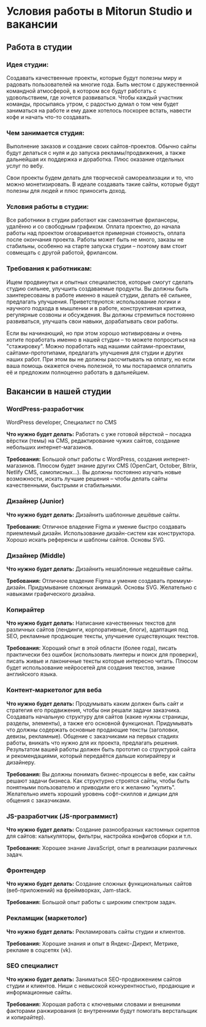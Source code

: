 # Условия работы в Mitorun Studio и вакансии

## Работа в студии

### Идея студии:

Создавать качественные проекты, которые будут полезны миру и радовать пользователей на многие года. Быть местом с дружественной командной атмосферой, в котором все будут работать с удовольствием, где хочется развиваться. Чтобы каждый участник команды, просыпаясь утром, с радостью думал о том чем будет заниматься на работе и ему даже хотелось поскорее встать, навести кофе и начать что-то создавать.

### Чем занимается студия:

Выполнение заказов и создание своих сайтов-проектов. Обычно сайты будут делаться с нуля и до запуска рекламы/продвижения, а также дальнейшая их поддержка и доработка. Плюс оказание отдельных услуг по вебу.

Свои проекты будем делать для творческой самореализации и то, что можно монетизировать. В идеале создавать такие сайты, которые будут полезны для людей и плюс приносить доход.

### Условия работы в студии:

Все работники в студии работают как самозанятые фрилансеры, удалённо и со свободным графиком. Оплата проектно, до начала работы над проектом оговаривается примерная стоимость, оплата после окончания проекта. Работы может быть не много, заказы не стабильны, особенно на старте запуска студии – поэтому вам стоит совмещать с другой работой, фрилансом.

### Требования к работникам:

Ищем продвинутых и опытных специалистов, которые смогут сделать студию сильнее, улучшить создаваемые продукты. Вы должны быть заинтересованы в работе именно в нашей студии, делать её сильнее, предлагать улучшения. Приветствуются: использование логики и научного подхода в мышлении и в работе, конструктивная критика, регулярные созвоны и обсуждения. Вы должны стремиться постоянно развиваться, улучшать свои навыки, дорабатывать свои работы.

Если вы начинающий, но при этом хорошо мотивированы и очень хотите поработать именно в нашей студии – то можете попроситься на "стажировку". Можно поработать над нашими сайтами-проектами, сайтами-прототипами, предлагать улучшения для студии и других наших работ. При этом вы не должны рассчитывать на оплату, но если ваша помощь окажется очень полезной, то мы постараемся оплатить её и предложим полноценно работать в дальнейшем.

## Вакансии в нашей студии

### WordPress-разработчик

WordPress developer, Специалист по CMS

**Что нужно будет делать:** Работать с уже готовой вёрсткой – посадка вёрстки (темы) на CMS, редактирование чужих сайтов, создание небольших интернет-магазинов.

**Требования:** Большой опыт работы с WordPress, создания интернет-магазинов. Плюсом будет знание других CMS (OpenCart, October, Bitrix, Netlify CMS, самописных...). Вы должны постоянно изучать новые возможности, искать лучшие решения – чтобы делать сайты качественными, быстрыми и стабильными.

### Дизайнер (Junior)

**Что нужно будет делать:** Дизайнить шаблонные дешёвые сайты.

**Требования:** Отличное владение Figma и умение быстро создавать приемлемый дизайн. Использование дизайн-систем как конструктора. Хорошо искать референсы и шаблоны сайтов. Основы SVG.

### Дизайнер (Middle)

**Что нужно будет делать:** Дизайнить нешаблонные недешёвые сайты.

**Требования:** Отличное владение Figma и умение создавать премиум-дизайн. Придумывание сложных анимаций. Основы SVG. Желательно с навыками графического дизайна.

### Копирайтер

**Что нужно будет делать:** Написание качественных текстов для различных сайтов (лендинги, корпоративные, блоги), адаптация под SEO, рекламные продающие тексты, улучшение существующих текстов.

**Требования:** Хороший опыт в этой области (более года), писать практически без ошибок (использовать линтеры и поиск для проверки), писать живые и лаконичные тексты которые интересно читать. Плюсом будет использование нейросетей для создания текстов, знание английского языка.

### Контент-маркетолог для веба

**Что нужно будет делать:** Продумывать каким должен быть сайт и стратегия его продвижения, чтобы они решали задачи заказчика. Создавать начальную структуру для сайтов (какие нужны страницы, разделы, элементы), а также его основной функционал. Придумывать что должны содержать основные продающие тексты (заголовки, девизы, рекламные). Общение с заказчиками на первых стадиях работы, вникать что нужно для их проекта, предлагать решения. Результатом вашей работы должен быть прототип со структурой сайта и рекомендациями, который передаётся дальше копирайтеру и дизайнеру.

**Требования:** Вы должны понимать бизнес-процессы в вебе, как сайты решают задачи бизнеса. Как структурно строятся сайты, чтобы быть понятными пользователю и приводили его к желанию "купить". Желательно иметь хороший уровень софт-скиллов и дикции для общения с заказчиками.

### JS-разработчик (JS-программист)

**Что нужно будет делать:** Создание разнообразных кастомных скриптов для сайтов: калькуляторы, фильтры, настройка конфигов сборки и т.п.

**Требования:** Хорошее знание JavaScript, опыт в реализации различных задач.

### Фронтендер

**Что нужно будет делать:** Создание сложных функциональных сайтов (веб-приложений) на фреймворках, Jam-stack.

**Требования:** Большой опыт работы с широким спектром задач.

### Рекламщик (маркетолог)

**Что нужно будет делать:** Рекламировать сайты студии и клиентов.

**Требования:** Хорошие знания и опыт в Яндекс-Директ, Метрике, рекламе в соцсетях (vk).

### SEO специалист

**Что нужно будет делать:** Заниматься SEO-продвижением сайтов студии и клиентов. Ниши с невысокой конкурентностью, продающие и информационные сайты.

**Требования:** Хорошая работа с ключевыми словами и внешними факторами ранжирования (с внутренними будут помогать верстальщик и копирайтер).
